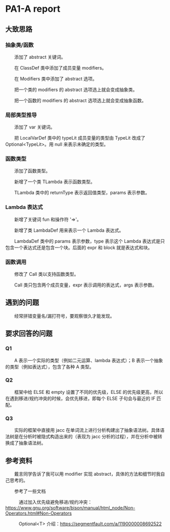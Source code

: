 # PA1-A report

## 大致思路

### 抽象类/函数

　　添加了 abstract 关键词。

　　在 ClassDef 类中添加了成员变量 modifiers。

　　在 Modifiers 类中添加了 abstract 选项。

　　把一个类的 modifiers 的 abstract 选项选上就会变成抽象类。

　　把一个函数的 modifiers 的 abstract 选项选上就会变成抽象函数。

### 局部类型推导

　　添加了 var 关键词。

　　把 LocalVarDef 类中的 typeLit 成员变量的类型由 TypeLit 改成了 Optional\<TypeLit\>。用 null 来表示未确定的类型。

### 函数类型

　　添加了函数类型。

　　新增了一个类 TLambda 表示函数类型。

　　TLambda 类中的 returnType 表示返回值类型，params 表示参数。

### Lambda 表达式

　　新增了关键词 fun 和操作符 '=>'。

　　新增了类 LambdaDef 用来表示一个 Lambda 表达式。

　　LambdaDef 类中的 params 表示参数，type 表示这个 Lambda 表达式是只包含一个表达式还是包含一个块。后面的 expr 和 block 就是表达式和块。

### 函数调用

　　修改了 Call 类以支持函数类型。

　　Call 类只包含两个成员变量，expr 表示调用的表达式，args 表示参数。

## 遇到的问题

　　经常拼错变量名/漏打符号，要观察很久才能发现。

## 要求回答的问题

### Q1

　　A 表示一个实际的类型（例如二元运算、lambda 表达式）；B 表示一个抽象的类型（例如表达式），包含了各种 A 类型。

### Q2

　　框架中给 ELSE 和 empty 设置了不同的优先级，ELSE 的优先级更高，所以在遇到移进/规约冲突的时候，会优先移进，即每个 ELSE 子句会与最近的 IF 匹配。

### Q3

　　实际的框架中直接用 jacc 在单词流上进行分析构建出了抽象语法树。具体语法树是在分析时被隐式构造出来的（表现为 jacc 分析的过程），并在分析中被转换成了抽象语法树。

## 参考资料

　　戴言同学告诉了我可以用 modifier 实现 abstract，具体的方法和细节时我自己思考的。

　　参考了一些文档

　　　通过加入优先级避免移进/规约冲突：https://www.gnu.org/software/bison/manual/html_node/Non-Operators.html#Non-Operators 

　　　Optional\<T\> 介绍：https://segmentfault.com/a/1190000008692522 